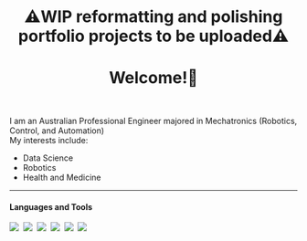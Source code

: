 <h1 align='center'> ⚠️WIP reformatting and polishing portfolio projects to be uploaded⚠️ </h1>


<h1 align='center'> Welcome!👋 </h1>

<p align='center'>
  <a href=""><img src=""/></a>&nbsp;
  <a href=""><img src=""/></a>&nbsp;
</p>

<p align='left'>
I am an Australian Professional Engineer majored in Mechatronics (Robotics, Control, and Automation) <br>
My interests include: <br>
<ul>
  <li>Data Science</li>
  <li>Robotics</li>
  <li>Health and Medicine</li>
</ul>
</p>

<hr>

<h4>Languages and Tools</h4>
<p>
  <img src="https://img.shields.io/badge/MATLAB-grey?style=for-the-badge&logo=matlab" />&nbsp;&nbsp;<img 
  src="https://img.shields.io/badge/Python-grey?style=for-the-badge&logo=python" />&nbsp;&nbsp;<img 
  src="https://img.shields.io/badge/C++-grey?style=for-the-badge&logo=c%2B%2B" />&nbsp;&nbsp;<img 
  src="https://img.shields.io/badge/SQL-grey?style=for-the-badge&logo=sql" />&nbsp;&nbsp;<img 
  src="https://img.shields.io/badge/Excel-grey?style=for-the-badge&logo=microsoft-excel" />&nbsp;&nbsp;<img 
  src="https://img.shields.io/badge/HTML/CSS-grey?style=for-the-badge&logo=html" />&nbsp;&nbsp;
</p>


<!--
**Wapet99/Wapet99** is a ✨ _special_ ✨ repository because its `README.md` (this file) appears on your GitHub profile.

Here are some ideas to get you started:

- 🔭 I’m currently working on ...
- 🌱 I’m currently learning ...
- 👯 I’m looking to collaborate on ...
- 🤔 I’m looking for help with ...
- 💬 Ask me about ...
- 📫 How to reach me: ...
- 😄 Pronouns: ...
- ⚡ Fun fact: ...

<details>
<summary>My top languages</summary>

| Rank | Languages |
|-----:|-----------|
|     1| MATLAB    |
|     2| Python    |
|     3| C/C++     |
|     4| SQL       |
|     5| HTML/CSS  |

</details>

-->
